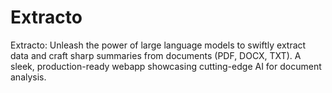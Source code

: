# Extracto
Extracto: Unleash the power of large language models to swiftly extract data and craft sharp summaries from documents (PDF, DOCX, TXT). A sleek, production-ready webapp showcasing cutting-edge AI for document analysis.
